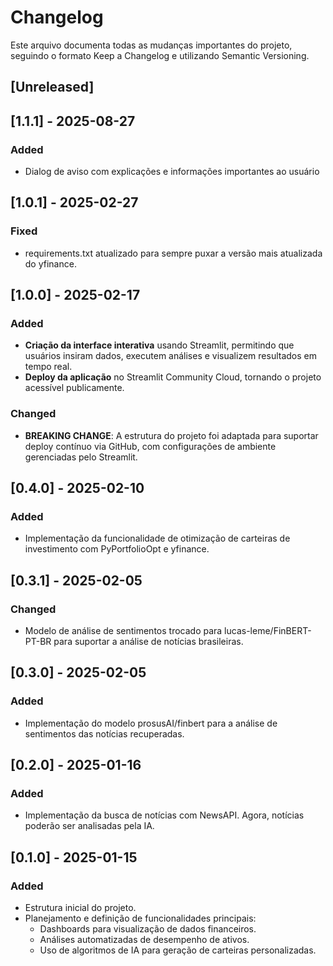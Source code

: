 # Changelog

Este arquivo documenta todas as mudanças importantes do projeto, seguindo o formato Keep a Changelog e utilizando Semantic Versioning.

## [Unreleased]
## [1.1.1] - 2025-08-27
### Added
 - Dialog de aviso com explicações e informações importantes ao usuário

## [1.0.1] - 2025-02-27
### Fixed
- requirements.txt atualizado para sempre puxar a versão mais atualizada do yfinance.

## [1.0.0] - 2025-02-17
### Added
- **Criação da interface interativa** usando Streamlit, permitindo que usuários insiram dados, executem análises e visualizem resultados em tempo real.
- **Deploy da aplicação** no Streamlit Community Cloud, tornando o projeto acessível publicamente.
### Changed
- **BREAKING CHANGE**: A estrutura do projeto foi adaptada para suportar deploy contínuo via GitHub, com configurações de ambiente gerenciadas pelo Streamlit.

## [0.4.0] - 2025-02-10
### Added
- Implementação da funcionalidade de otimização de carteiras de investimento com PyPortfolioOpt e yfinance.

## [0.3.1] - 2025-02-05
### Changed
- Modelo de análise de sentimentos trocado para lucas-leme/FinBERT-PT-BR para suportar a análise de notícias brasileiras.

## [0.3.0] - 2025-02-05
### Added
- Implementação do modelo prosusAI/finbert para a análise de sentimentos das notícias recuperadas.

## [0.2.0] - 2025-01-16
### Added
- Implementação da busca de notícias com NewsAPI. Agora, notícias poderão ser analisadas pela IA.

## [0.1.0] - 2025-01-15
### Added
- Estrutura inicial do projeto.
- Planejamento e definição de funcionalidades principais:
  - Dashboards para visualização de dados financeiros.
  - Análises automatizadas de desempenho de ativos.
  - Uso de algoritmos de IA para geração de carteiras personalizadas.